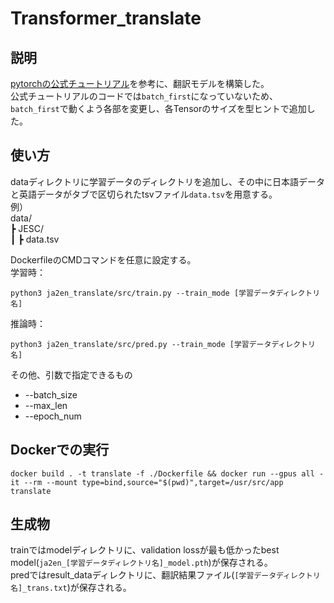 # Transformer_translate
## 説明
[pytorchの公式チュートリアル](https://torch.classcat.com/2021/04/25/pytorch-1-8-tutorials-beginner-translation-transformer/)を参考に、翻訳モデルを構築した。  
公式チュートリアルのコードでは`batch_first`になっていないため、
`batch_first`で動くよう各部を変更し、各Tensorのサイズを型ヒントで追加した。  

## 使い方
dataディレクトリに学習データのディレクトリを追加し、その中に日本語データと英語データがタブで区切られたtsvファイル`data.tsv`を用意する。  
例）  
data/  
┣ JESC/  
┃        ┣ data.tsv  

DockerfileのCMDコマンドを任意に設定する。  
学習時：
```
python3 ja2en_translate/src/train.py --train_mode [学習データディレクトリ名]  
```
推論時：
```
python3 ja2en_translate/src/pred.py --train_mode [学習データディレクトリ名]  
```
その他、引数で指定できるもの  
- --batch_size
- --max_len
- --epoch_num

## Dockerでの実行
```
docker build . -t translate -f ./Dockerfile && docker run --gpus all -it --rm --mount type=bind,source="$(pwd)",target=/usr/src/app translate
```
## 生成物
trainではmodelディレクトリに、validation lossが最も低かったbest model(`ja2en_[学習データディレクトリ名]_model.pth`)が保存される。  
predではresult_dataディレクトリに、翻訳結果ファイル(`[学習データディレクトリ名]_trans.txt`)が保存される。  
